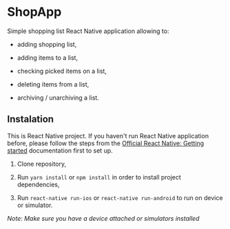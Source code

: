# ShopApp

Simple shopping list React Native application allowing to:

* adding shopping list,

* adding items to a list,

* checking picked items on a list,

* deleting items from a list,

* archiving / unarchiving a list.

## Instalation

This is React Native project. If you haven't run React Native application before, please follow the steps from the [Official React Native: Getting started](https://facebook.github.io/react-native/docs/getting-started.html) documentation first to set up.

1. Clone repository,

2. Run `yarn install`  or `npm install` in order to install project dependencies,

3. Run `react-native run-ios` or `react-native run-android` to run on device or simulator.

*Note: Make sure you have a device attached or simulators installed*

